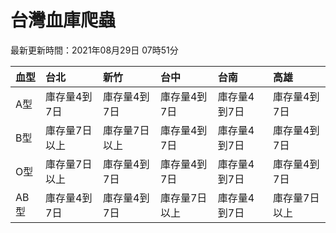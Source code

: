 # 台灣血庫爬蟲

最新更新時間：2021年08月29日 07時51分

| 血型   | 台北      | 新竹      | 台中      | 台南      | 高雄      |
|:-----|:--------|:--------|:--------|:--------|:--------|
| A型   | 庫存量4到7日 | 庫存量4到7日 | 庫存量4到7日 | 庫存量4到7日 | 庫存量4到7日 |
| B型   | 庫存量7日以上 | 庫存量7日以上 | 庫存量4到7日 | 庫存量4到7日 | 庫存量4到7日 |
| O型   | 庫存量7日以上 | 庫存量4到7日 | 庫存量4到7日 | 庫存量4到7日 | 庫存量4到7日 |
| AB型  | 庫存量4到7日 | 庫存量4到7日 | 庫存量7日以上 | 庫存量4到7日 | 庫存量7日以上 |